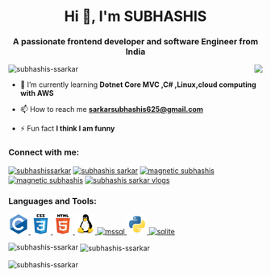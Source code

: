 <h1 align="center">Hi 👋, I'm SUBHASHIS</h1>
<h3 align="center">A passionate frontend developer and software Engineer from India</h3>
<img align="right" src="https://media0.giphy.com/media/qgQUggAC3Pfv687qPC/giphy.gif">
<p align="left"> <img src="https://komarev.com/ghpvc/?username=subhashis-ssarkar&label=Profile%20views&color=0e75b6&style=flat" alt="subhashis-ssarkar" /> </p>

- 🌱 I’m currently learning **Dotnet Core MVC ,C# ,Linux,cloud computing with AWS**

- 📫 How to reach me **sarkarsubhashis625@gmail.com**

- ⚡ Fun fact **I think I am funny**

<h3 align="left">Connect with me:</h3>
<p align="left">
<a href="https://twitter.com/subhashissarkar" target="blank"><img align="center" src="https://raw.githubusercontent.com/rahuldkjain/github-profile-readme-generator/master/src/images/icons/Social/twitter.svg" alt="subhashissarkar" height="30" width="40" /></a>
<a href="https://linkedin.com/in/subhashis sarkar" target="blank"><img align="center" src="https://raw.githubusercontent.com/rahuldkjain/github-profile-readme-generator/master/src/images/icons/Social/linked-in-alt.svg" alt="subhashis sarkar" height="30" width="40" /></a>
<a href="https://fb.com/magnetic subhashis" target="blank"><img align="center" src="https://raw.githubusercontent.com/rahuldkjain/github-profile-readme-generator/master/src/images/icons/Social/facebook.svg" alt="magnetic subhashis" height="30" width="40" /></a>
<a href="https://instagram.com/magnetic subhashis" target="blank"><img align="center" src="https://raw.githubusercontent.com/rahuldkjain/github-profile-readme-generator/master/src/images/icons/Social/instagram.svg" alt="magnetic subhashis" height="30" width="40" /></a>
<a href="https://www.youtube.com/c/subhashis sarkar vlogs" target="blank"><img align="center" src="https://raw.githubusercontent.com/rahuldkjain/github-profile-readme-generator/master/src/images/icons/Social/youtube.svg" alt="subhashis sarkar vlogs" height="30" width="40" /></a>
</p>

<h3 align="left">Languages and Tools:</h3>
<p align="left"> <a href="https://www.cprogramming.com/" target="_blank" rel="noreferrer"> <img src="https://raw.githubusercontent.com/devicons/devicon/master/icons/c/c-original.svg" alt="c" width="40" height="40"/> </a> <a href="https://www.w3schools.com/css/" target="_blank" rel="noreferrer"> <img src="https://raw.githubusercontent.com/devicons/devicon/master/icons/css3/css3-original-wordmark.svg" alt="css3" width="40" height="40"/> </a> <a href="https://www.w3.org/html/" target="_blank" rel="noreferrer"> <img src="https://raw.githubusercontent.com/devicons/devicon/master/icons/html5/html5-original-wordmark.svg" alt="html5" width="40" height="40"/> </a> <a href="https://www.linux.org/" target="_blank" rel="noreferrer"> <img src="https://raw.githubusercontent.com/devicons/devicon/master/icons/linux/linux-original.svg" alt="linux" width="40" height="40"/> </a> <a href="https://www.microsoft.com/en-us/sql-server" target="_blank" rel="noreferrer"> <img src="https://www.svgrepo.com/show/303229/microsoft-sql-server-logo.svg" alt="mssql" width="40" height="40"/> </a> <a href="https://www.python.org" target="_blank" rel="noreferrer"> <img src="https://raw.githubusercontent.com/devicons/devicon/master/icons/python/python-original.svg" alt="python" width="40" height="40"/> </a> <a href="https://www.sqlite.org/" target="_blank" rel="noreferrer"> <img src="https://www.vectorlogo.zone/logos/sqlite/sqlite-icon.svg" alt="sqlite" width="40" height="40"/> </a> </p>

<p><img align="left" src="https://github-readme-stats.vercel.app/api/top-langs?username=subhashis-ssarkar&show_icons=true&locale=en&layout=compact" alt="subhashis-ssarkar" /></p>

<p>&nbsp;<img align="center" src="https://github-readme-stats.vercel.app/api?username=subhashis-ssarkar&show_icons=true&locale=en" alt="subhashis-ssarkar" /></p>

<p><img align="center" src="https://github-readme-streak-stats.herokuapp.com/?user=subhashis-ssarkar&" alt="subhashis-ssarkar" /></p>
